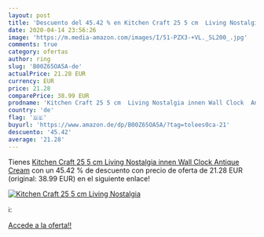 ```yaml
---
layout: post
title: 'Descuento del 45.42 % en Kitchen Craft 25 5 cm  Living Nostalgia '
date: 2020-04-14 23:56:26
image: 'https://m.media-amazon.com/images/I/51-PZX3-+VL._SL200_.jpg'
comments: true
category: ofertas
author: ring
slug: 'B00Z65OA5A-de'
actualPrice: 21.28 EUR
currency: EUR
price: 21.28
comparePrice: 38.99 EUR
prodname: 'Kitchen Craft 25 5 cm  Living Nostalgia innen Wall Clock  Antique Cream'
country: 'de'
flag: '🇩🇪'
buyurl: 'https://www.amazon.de/dp/B00Z65OA5A/?tag=tolees0ca-21'
descuento: '45.42'
average: '21.28'
---
```


Tienes [Kitchen Craft 25 5 cm  Living Nostalgia innen Wall Clock  Antique Cream](https://www.amazon.de/dp/B00Z65OA5A/?tag=tolees0ca-21) con un 45.42 % de descuento con precio de oferta de 21.28 EUR (original: 38.99 EUR) en el siguiente enlace!

[![Kitchen Craft 25 5 cm  Living Nostalgia ](https://m.media-amazon.com/images/I/51-PZX3-+VL._SL200_.jpg)](https://www.amazon.de/dp/B00Z65OA5A/?tag=tolees0ca-21)

ℹ️:


[Accede a la oferta!!](https://www.amazon.de/dp/B00Z65OA5A/?tag=tolees0ca-21)
